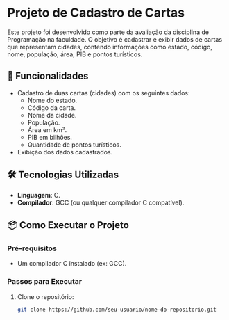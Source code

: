 # Projeto de Cadastro de Cartas

Este projeto foi desenvolvido como parte da avaliação da disciplina de Programação na faculdade. O objetivo é cadastrar e exibir dados de cartas que representam cidades, contendo informações como estado, código, nome, população, área, PIB e pontos turísticos.

## 🚀 Funcionalidades
- Cadastro de duas cartas (cidades) com os seguintes dados:
  - Nome do estado.
  - Código da carta.
  - Nome da cidade.
  - População.
  - Área em km².
  - PIB em bilhões.
  - Quantidade de pontos turísticos.
- Exibição dos dados cadastrados.

## 🛠️ Tecnologias Utilizadas
- **Linguagem**: C.
- **Compilador**: GCC (ou qualquer compilador C compatível).

## 📦 Como Executar o Projeto

### Pré-requisitos
- Um compilador C instalado (ex: GCC).

### Passos para Executar
1. Clone o repositório:
   ```bash
   git clone https://github.com/seu-usuario/nome-do-repositorio.git
